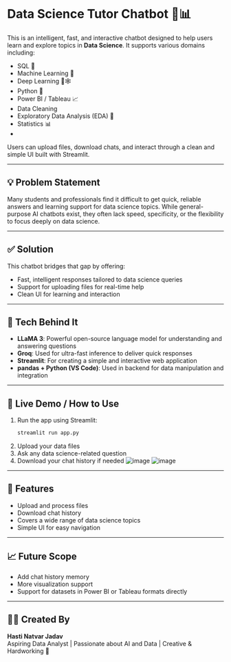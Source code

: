 
# Data Science Tutor Chatbot 🤖📊

This is an intelligent, fast, and interactive chatbot designed to help users learn and explore topics in **Data Science**. It supports various domains including:

- SQL  🧮
- Machine Learning 🤖 
- Deep Learning  🧠🕸️
- Python  🐍
- Power BI / Tableau  📈
- Data Cleaning  
- Exploratory Data Analysis (EDA) 🧹
- Statistics 📊
- 
Users can upload files, download chats, and interact through a clean and simple UI built with Streamlit.

---

## 💡 Problem Statement

Many students and professionals find it difficult to get quick, reliable answers and learning support for data science topics. While general-purpose AI chatbots exist, they often lack speed, specificity, or the flexibility to focus deeply on data science.

---

## ✅ Solution

This chatbot bridges that gap by offering:
- Fast, intelligent responses tailored to data science queries
- Support for uploading files for real-time help
- Clean UI for learning and interaction

---

## 🔧 Tech Behind It

- **LLaMA 3**: Powerful open-source language model for understanding and answering questions  
- **Groq**: Used for ultra-fast inference to deliver quick responses  
- **Streamlit**: For creating a simple and interactive web application  
- **pandas + Python (VS Code)**: Used in backend for data manipulation and integration

---

## 🚀 Live Demo / How to Use

1. Run the app using Streamlit:
   ```bash
   streamlit run app.py
   ```
2. Upload your data files
3. Ask any data science-related question
4. Download your chat history if needed
![image](https://github.com/user-attachments/assets/2bb9ba43-bb21-443c-8674-8e2e6998eaae)
![image](https://github.com/user-attachments/assets/c2bf456e-5e47-4d4a-b6c5-c9c52d3b3efe)

---

## 📌 Features

- Upload and process files
- Download chat history
- Covers a wide range of data science topics
- Simple UI for easy navigation

---

## 📈 Future Scope

- Add chat history memory
- More visualization support
- Support for datasets in Power BI or Tableau formats directly

---

## 🙋‍♀️ Created By

**Hasti Natvar Jadav**  
Aspiring Data Analyst | Passionate about AI and Data | Creative & Hardworking 🌟
